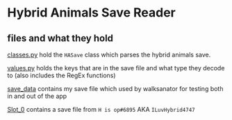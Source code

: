 # Hybrid Animals Save Reader

## files and what they hold

[classes.py](classes.py) hold the `HASave` class which parses the hybrid animals save.

[values.py](values.py) holds the keys that are in the save file and what type they decode to (also includes the RegEx functions)

[save_data](save_data) contains my save file which used by walksanator for testing both in and out of the app

[Slot_0](Slot_0) contains a save file from `H is op#6895` AKA `ILuvHybrid4747`
